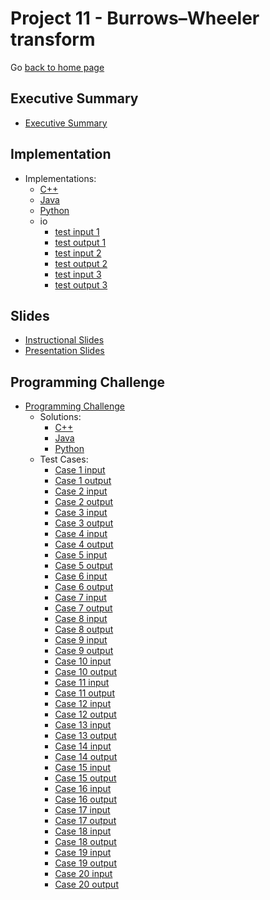 Project 11 - Burrows–Wheeler transform
===============================

Go [back to home page](../../index.html)

<a name="overview"></a>Executive Summary
---------------------------------------

- [Executive Summary](./executiveSummary.pdf)

<a name="overview"></a>Implementation
---------------------------------------

- Implementations:
	- [C++](./implementation/burrowWheeler.cpp)
	- [Java](./implementation/burrowsWheeler.java)
	- [Python](./implementation/burrowsWheeler.py)
	- io
		- [test input 1](./implementation/io/sample.in.1)
		- [test output 1](./implementation/io/sample.out.1)
        - [test input 2](./implementation/io/sample.in.2)
		- [test output 2](./implementation/io/sample.out.2)
        - [test input 3](./implementation/io/sample.in.3)
		- [test output 3](./implementation/io/sample.out.3)

<a name="overview"></a>Slides
---------------------------------------

- [Instructional Slides](./slides/lecture_BurrowsWheelerTransform.pptx.pptx)
- [Presentation Slides](./slides/presentation_BurrowsWheelerTransform.pptx.pptx)


<a name="overview"></a>Programming Challenge
---------------------------------------

- [Programming Challenge](./programmingChallenge/problemStatement.pdf)
	- Solutions:
		- [C++](./programmingChallenge/solutions/pcSol_cpp.cpp)
		- [Java](./programmingChallenge/solutions/pcSol_java.java)
		- [Python](./programmingChallenge/solutions/pcSol_python.py)
	- Test Cases:
        - [Case 1 input](./programmingChallenge/io/1.in)
        - [Case 1 output](./programmingChallenge/io/1.out)
        - [Case 2 input](./programmingChallenge/io/2.in)
        - [Case 2 output](./programmingChallenge/io/2.out)
        - [Case 3 input](./programmingChallenge/io/3.in)
        - [Case 3 output](./programmingChallenge/io/3.out)
        - [Case 4 input](./programmingChallenge/io/4.in)
        - [Case 4 output](./programmingChallenge/io/4.out)
        - [Case 5 input](./programmingChallenge/io/5.in)
        - [Case 5 output](./programmingChallenge/io/5.out)
        - [Case 6 input](./programmingChallenge/io/6.in)
        - [Case 6 output](./programmingChallenge/io/6.out)
        - [Case 7 input](./programmingChallenge/io/7.in)
        - [Case 7 output](./programmingChallenge/io/7.out)
        - [Case 8 input](./programmingChallenge/io/8.in)
        - [Case 8 output](./programmingChallenge/io/8.out)
        - [Case 9 input](./programmingChallenge/io/9.in)
        - [Case 9 output](./programmingChallenge/io/9.out)
        - [Case 10 input](./programmingChallenge/io/10.in)
        - [Case 10 output](./programmingChallenge/io/10.out)
        - [Case 11 input](./programmingChallenge/io/11.in)
        - [Case 11 output](./programmingChallenge/io/11.out)
        - [Case 12 input](./programmingChallenge/io/12.in)
        - [Case 12 output](./programmingChallenge/io/12.out)
        - [Case 13 input](./programmingChallenge/io/13.in)
        - [Case 13 output](./programmingChallenge/io/13.out)
        - [Case 14 input](./programmingChallenge/io/14.in)
        - [Case 14 output](./programmingChallenge/io/14.out)
        - [Case 15 input](./programmingChallenge/io/15.in)
        - [Case 15 output](./programmingChallenge/io/15.out)
        - [Case 16 input](./programmingChallenge/io/16.in)
        - [Case 16 output](./programmingChallenge/io/16.out)
        - [Case 17 input](./programmingChallenge/io/17.in)
        - [Case 17 output](./programmingChallenge/io/17.out)
        - [Case 18 input](./programmingChallenge/io/18.in)
        - [Case 18 output](./programmingChallenge/io/18.out)
        - [Case 19 input](./programmingChallenge/io/19.in)
        - [Case 19 output](./programmingChallenge/io/19.out)
        - [Case 20 input](./programmingChallenge/io/20.in)
        - [Case 20 output](./programmingChallenge/io/20.out)
